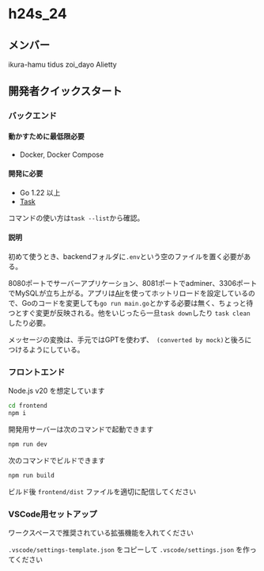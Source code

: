 # h24s_24

## メンバー

ikura-hamu
tidus
zoi_dayo
Alietty

## 開発者クイックスタート

### バックエンド

#### 動かすために最低限必要

- Docker, Docker Compose

#### 開発に必要

- Go 1.22 以上
- [Task](https://github.com/go-task/task)

コマンドの使い方は`task --list`から確認。

#### 説明

初めて使うとき、backendフォルダに`.env`という空のファイルを置く必要がある。

8080ポートでサーバーアプリケーション、8081ポートでadminer、3306ポートでMySQLが立ち上がる。アプリは[Air](https://github.com/air-verse/air)を使ってホットリロードを設定しているので、Goのコードを変更しても`go run main.go`とかする必要は無く、ちょっと待つとすぐ変更が反映される。他をいじったら一旦`task down`したり `task clean` したり必要。

メッセージの変換は、手元ではGPTを使わず、` (converted by mock)`と後ろにつけるようにしている。

### フロントエンド

Node.js v20 を想定しています

```sh
cd frontend
npm i
```

開発用サーバーは次のコマンドで起動できます

```sh
npm run dev
```

次のコマンドでビルドできます

```sh
npm run build
```

ビルド後 `frontend/dist` ファイルを適切に配信してください

### VSCode用セットアップ

ワークスペースで推奨されている拡張機能を入れてください

`.vscode/settings-template.json` をコピーして `.vscode/settings.json` を作ってください

